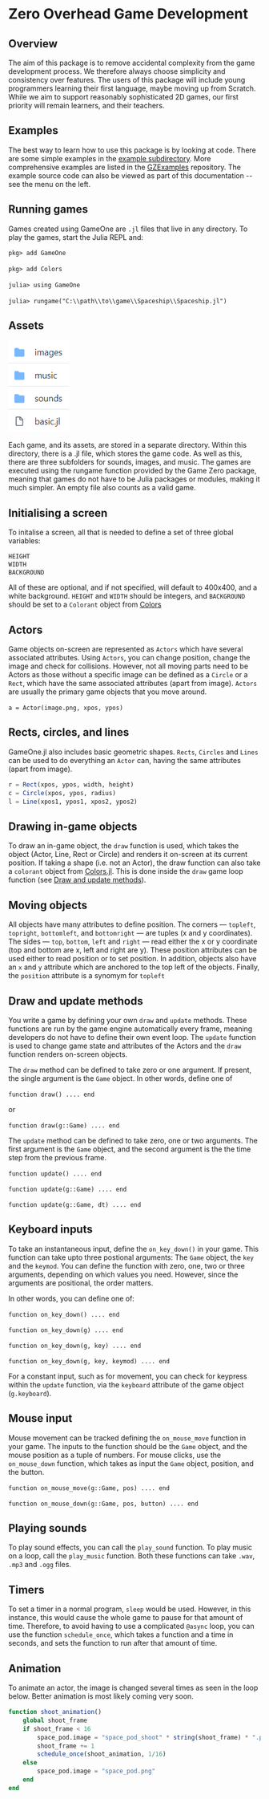 # Zero Overhead Game Development

## Overview
The aim of this package is to remove accidental complexity from the game development process. We therefore always choose simplicity and consistency over features. The users of this package will include young programmers learning their first language, maybe moving up from Scratch. While we aim to support reasonably sophisticated 2D games, our first priority will remain learners, and their teachers.

## Examples
The best way to learn how to use this package is by looking at code. There are some simple examples in the [example subdirectory](https://github.com/aviks/GameZero.jl/tree/master/example/BasicGame). More comprehensive examples are listed in the [GZExamples](https://github.com/SquidSinker/GZExamples) repository. The example source code can also be viewed as part of this documentation -- see the menu on the left. 

## Running games

Games created using GameOne are `.jl` files that live in any directory. To play the games, start the Julia REPL and:

```
pkg> add GameOne

pkg> add Colors

julia> using GameOne

julia> rungame("C:\\path\\to\\game\\Spaceship\\Spaceship.jl")

```

## Assets
![](assets/directory_structure.png)

Each game, and its assets, are stored in a separate directory. Within this directory, there is a .jl file, which stores the game code. As well as this, there are three subfolders for sounds, images, and music. The games are executed using the rungame function provided by the Game Zero package, meaning that games do not have to be Julia packages or modules, making it much simpler. An empty file also counts as a valid game.

## Initialising a screen
To initalise a screen, all that is needed to define a set of three global variables:
```
HEIGHT
WIDTH
BACKGROUND
```
All of these are optional, and if not specified, will default to 400x400, and a white background. `HEIGHT` and `WIDTH` should be integers, and `BACKGROUND` should be set to a `Colorant` object from [Colors](https://juliahub.com/ui/Packages/Colors/NKjaT)

## Actors
Game objects on-screen are represented as `Actors` which have several associated attributes. Using `Actors`, you can change position, change the image and check for collisions. However, not all moving parts need to be Actors as those without a specific image can be defined as a `Circle` or a `Rect`, which have the same associated attributes (apart from image). `Actors` are usually the primary game objects that you move around.

`a = Actor(image.png, xpos, ypos)`

## Rects, circles, and lines
GameOne.jl also includes basic geometric shapes. `Rects`, `Circles` and `Lines` can be used to do everything an `Actor` can, having the same attributes (apart from image).

```julia
r = Rect(xpos, ypos, width, height)
c = Circle(xpos, ypos, radius)
l = Line(xpos1, ypos1, xpos2, ypos2)
```

## Drawing in-game objects
To draw an in-game object, the `draw` function is used, which takes the object (Actor, Line, Rect or Circle) and renders it on-screen at its current position. If taking a shape (i.e. not an Actor), the draw function can also take a `colorant` object from [Colors.jl](https://github.com/JuliaGraphics/Colors.jl). This is done inside the `draw` game loop function (see [Draw and update methods](@ref)).

## Moving objects
All objects have many attributes to define position. The corners — `topleft`, `topright`, `bottomleft`, and `bottomright` — are tuples (x and y coordinates). The sides — `top`, `bottom`, `left` and `right` — read either the x or y coordinate (top and bottom are x, left and right are y). These position attributes can be used either to read position or to set position. In addition, objects also have an `x` and `y` attribute which are anchored to the top left of the objects. Finally, the `position` attribute is a synomym for `topleft`

## Draw and update methods
You write a game by defining your own `draw` and `update` methods. These functions are run by the game engine automatically every frame, meaning developers do not have to define their own event loop. The `update` function is used to change game state and attributes of the Actors and the `draw` function renders on-screen objects.

The `draw` method can be defined to take zero or one argument. If present, the single argument is the `Game` object. In other words, define one of

`function draw() .... end`

or

`function draw(g::Game) .... end`

The `update` method can be defined to take zero, one or two arguments. The first argument is the `Game` object, and the second argument is the the time step from the previous frame. 

`function update() .... end`

`function update(g::Game) .... end`

`function update(g::Game, dt) .... end`

## Keyboard inputs
To take an instantaneous input, define the `on_key_down()` in your game. This function can take upto three postional arguments: The `Game` object, the `key` and the `keymod`. You can define the function with zero, one, two or three arguments, depending on which values you need. However, since the
arguments are positional, the order matters. 

In other words, you can define one of:

`function on_key_down() .... end`

`function on_key_down(g) .... end`

`function on_key_down(g, key) .... end`

`function on_key_down(g, key, keymod) .... end`

For a constant input, such as for movement, you can check for keypress within the `update` function, via the `keyboard` attribute of the game object (`g.keyboard`).

## Mouse input
Mouse movement can be tracked defining the `on_mouse_move` function in your game. The inputs to the function should be the `Game` object, and the mouse  position as a tuple of numbers. For mouse clicks, use the `on_mouse_down` function, which takes as input the `Game` object, position, and the button.

`function on_mouse_move(g::Game, pos) .... end`

`function on_mouse_down(g::Game, pos, button) .... end`

## Playing sounds
To play sound effects, you can call the `play_sound` function. To play music on a loop, call the `play_music` function. Both these functions can take `.wav`, `.mp3` and `.ogg` files. 

## Timers
To set a timer in a normal program, `sleep` would be used. However, in this instance, this would cause the whole game to pause for that amount of time. Therefore, to avoid having to use a complicated `@async` loop, you can use the function `schedule_once`, which takes a function and a time in seconds, and sets the function to run after that amount of time.

## Animation
To animate an actor, the image is changed several times as seen in the loop below. Better animation is most likely coming very soon.
```julia
function shoot_animation()
    global shoot_frame
    if shoot_frame < 16
        space_pod.image = "space_pod_shoot" * string(shoot_frame) * ".png"
        shoot_frame += 1
        schedule_once(shoot_animation, 1/16)
    else
        space_pod.image = "space_pod.png"
    end
end
```
